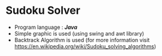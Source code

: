 # Sudoku Solver
- Program language : ***Java***
- Simple graphic is used (using swing and awt library)
- Backtrack Algorithm is used (for more information visit https://en.wikipedia.org/wiki/Sudoku_solving_algorithms)
